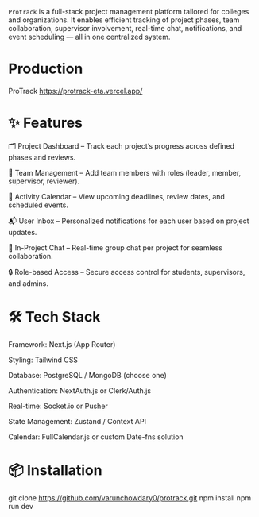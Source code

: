 `Protrack` is a full-stack project management platform tailored for colleges and organizations. It enables efficient tracking of project phases, team collaboration, supervisor involvement, real-time chat, notifications, and event scheduling — all in one centralized system.

# Production
ProTrack https://protrack-eta.vercel.app/

# ✨ Features
🗂️ Project Dashboard – Track each project’s progress across defined phases and reviews.

👥 Team Management – Add team members with roles (leader, member, supervisor, reviewer).

📅 Activity Calendar – View upcoming deadlines, review dates, and scheduled events.

📬 User Inbox – Personalized notifications for each user based on project updates.

💬 In-Project Chat – Real-time group chat per project for seamless collaboration.

🔒 Role-based Access – Secure access control for students, supervisors, and admins.

# 🛠️ Tech Stack
Framework: Next.js (App Router)

Styling: Tailwind CSS

Database: PostgreSQL / MongoDB (choose one)

Authentication: NextAuth.js or Clerk/Auth.js

Real-time: Socket.io or Pusher

State Management: Zustand / Context API

Calendar: FullCalendar.js or custom Date-fns solution

# 📦 Installation

git clone https://github.com/varunchowdary0/protrack.git
npm install
npm run dev

